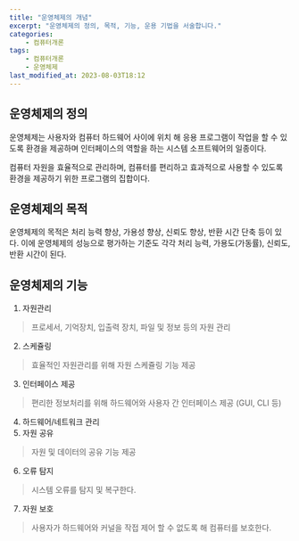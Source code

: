 ```yaml
---
title: "운영체제의 개념"
excerpt: "운영체제의 정의, 목적, 기능, 운용 기법을 서술합니다."
categories:
    - 컴퓨터개론
tags:
    - 컴퓨터개론
    - 운영체제
last_modified_at: 2023-08-03T18:12
---
```


## 운영체제의 정의

운영체제는 사용자와 컴퓨터 하드웨어 사이에 위치 해 응용 프로그램이 작업을 할 수 있도록 환경을 제공하며 인터페이스의 역할을 하는 시스템 소프트웨어의 일종이다.

컴퓨터 자원을 효율적으로 관리하며, 컴퓨터를 편리하고 효과적으로 사용할 수 있도록 환경을 제공하기 위한 프로그램의 집합이다.

## 운영체제의 목적

운영체제의 목적은 처리 능력 향상, 가용성 향상, 신뢰도 향상, 반환 시간 단축 등이 있다.
이에 운영체제의 성능으로 평가하는 기준도 각각 처리 능력, 가용도(가동률), 신뢰도, 반환 시간이 된다.

## 운영체제의 기능

1. 자원관리
> 프로세서, 기억장치, 입출력 장치, 파일 및 정보 등의 자원 관리
2. 스케쥴링
> 효율적인 자원관리를 위해 자원 스케쥴링 기능 제공
3. 인터페이스 제공
> 편리한 정보처리를 위해 하드웨어와 사용자 간 인터페이스 제공 (GUI, CLI 등)
4. 하드웨어/네트워크 관리
5. 자원 공유
> 자원 및 데이터의 공유 기능 제공
6. 오류 탐지
> 시스템 오류를 탐지 및 복구한다.
7. 자원 보호
> 사용자가 하드웨어와 커널을 작접 제어 할 수 없도록 해 컴퓨터를 보호한다.